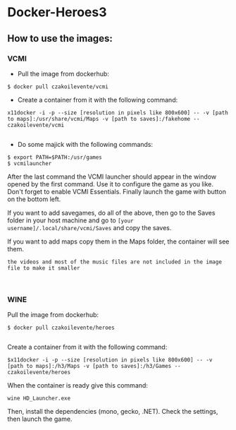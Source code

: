 # Docker-Heroes3



## How to use the images:


### VCMI

  - Pull the image from dockerhub:
  
  ```
$ docker pull czakoilevente/vcmi
  
  ```

  - Create a container from it with the following command:

```
x11docker -i -p --size [resolution in pixels like 800x600] -- -v [path to maps]:/usr/share/vcmi/Maps -v [path to saves]:/fakehome -- czakoilevente/vcmi
  
  ```

  - Do some majick with the following commands:
  
  ```
$ export PATH=$PATH:/usr/games
$ vcmilauncher
  
  ```
  
After the last command the VCMI launcher should appear in the window opened by the first command. 
Use it to configure the game as you like. 
Don't forget to enable VCMI Essentials. 
Finally launch the game with button on the bottom left.

If you want to add savegames, do all of the above, then go to the Saves folder in your host machine 
and go to `[your username]/.local/share/vcmi/Saves` and copy the saves.

If you want to add maps copy them in the Maps folder, the container will see them.

```Note: 
the videos and most of the music files are not included in the image file to make it smaller
```

<br>

### WINE

Pull the image from dockerhub:

 ```
$ docker pull czakoilevente/heroes
  
  ```
  
Create a container from it with the following command:
```
$x11docker -i -p --size [resolution in pixels like 800x600] -- -v [path to maps]:/h3/Maps -v [path to saves]:/h3/Games -- czakoilevente/heroes
```

When the container is ready give this command:

```wine HD_Launcher.exe ```

Then, install the dependencies (mono, gecko, .NET). Check the settings, then launch the game.
